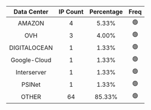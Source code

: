 | Data Center | IP Count | Percentage | Freq |
|:------------:|:--------:|:-----------:|:-----:|
| AMAZON | 4 | 5.33% | 🟢 |
| OVH | 3 | 4.00% | 🟢 |
| DIGITALOCEAN | 1 | 1.33% | 🟢 |
| Google-Cloud | 1 | 1.33% | 🟢 |
| Interserver | 1 | 1.33% | 🟢 |
| PSINet | 1 | 1.33% | 🟢 |
| OTHER | 64 | 85.33% | 🟢 |